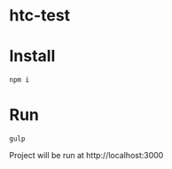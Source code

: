 # htc-test

# Install

```
npm i
```

# Run

```
gulp
```

Project will be run at http://localhost:3000